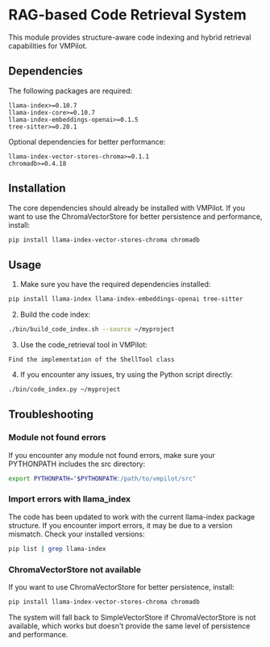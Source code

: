 # RAG-based Code Retrieval System

This module provides structure-aware code indexing and hybrid retrieval capabilities for VMPilot.

## Dependencies

The following packages are required:

```
llama-index>=0.10.7
llama-index-core>=0.10.7
llama-index-embeddings-openai>=0.1.5
tree-sitter>=0.20.1
```

Optional dependencies for better performance:

```
llama-index-vector-stores-chroma>=0.1.1
chromadb>=0.4.18
```

## Installation

The core dependencies should already be installed with VMPilot. If you want to use the ChromaVectorStore for better persistence and performance, install:

```bash
pip install llama-index-vector-stores-chroma chromadb
```

## Usage

1. Make sure you have the required dependencies installed:

```bash
pip install llama-index llama-index-embeddings-openai tree-sitter
```

2. Build the code index:

```bash
./bin/build_code_index.sh --source ~/myproject
```

3. Use the code_retrieval tool in VMPilot:

```
Find the implementation of the ShellTool class
```

4. If you encounter any issues, try using the Python script directly:

```bash
./bin/code_index.py ~/myproject
```

## Troubleshooting

### Module not found errors

If you encounter any module not found errors, make sure your PYTHONPATH includes the src directory:

```bash
export PYTHONPATH="$PYTHONPATH:/path/to/vmpilot/src"
```

### Import errors with llama_index

The code has been updated to work with the current llama-index package structure. If you encounter import errors, it may be due to a version mismatch. Check your installed versions:

```bash
pip list | grep llama-index
```

### ChromaVectorStore not available

If you want to use ChromaVectorStore for better persistence, install:

```bash
pip install llama-index-vector-stores-chroma chromadb
```

The system will fall back to SimpleVectorStore if ChromaVectorStore is not available, which works but doesn't provide the same level of persistence and performance.
